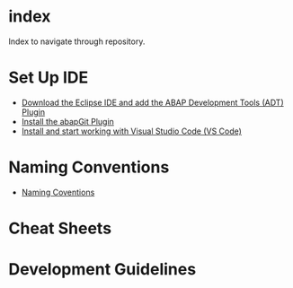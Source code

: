 # index
Index to navigate through repository.

# Set Up IDE
- [Download the Eclipse IDE and add the ABAP Development Tools (ADT) Plugin](https://developers.sap.com/tutorials/abap-install-adt.html)
- [Install the abapGit Plugin](https://developers.sap.com/tutorials/abap-install-abapgit-plugin.html)
- [Install and start working with Visual Studio Code (VS Code)](https://help.sap.com/docs/SAP_FIORI_tools/17d50220bcd848aa854c9c182d65b699/17efa217f7f34a9eba53d7b209ca4280.html)

# Naming Conventions
- [Naming Coventions](https://github.com/zzvikesh/index/blob/main/NamingConventions.md)

# Cheat Sheets


# Development Guidelines


